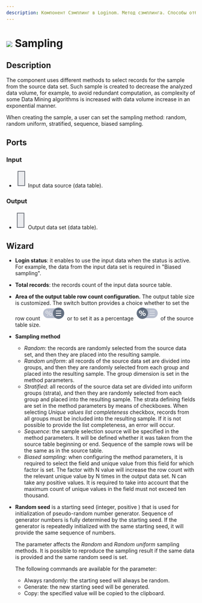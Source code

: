 ```yaml
---
description: Компонент Сэмплинг в Loginom. Метод сэмплинга. Способы отбора записей в выборку. Мастер настройки.
---
```

# ![ ](./../../images/icons/components/sampling_default.svg) Sampling

## Description

The component uses different methods to select records for the sample from the source data set. Such sample is created to decrease the analyzed data volume, for example, to avoid redundant computation, as complexity of some Data Mining algorithms is increased with data volume increase in an exponential manner.

When creating the sample, a user can set the sampling method: random, random uniform, stratified, sequence, biased sampling.

## Ports

### Input

* ![ ](./../../images/icons/app/node/ports/inputs/table_inactive.svg) Input data source (data table).

### Output

* ![ ](./../../images/icons/app/node/ports/outputs/table_inactive.svg) Output data set (data table).

## Wizard

* **Login status**: it enables to use the input data when the status is active. For example, the data from the input data set is required in "Biased sampling".
* **Total records**: the records count of the input data source table.
* **Area of the output table row count configuration.**
   The output table size is customized. The switch button provides a choice whether to set the row count ![ ](./../../images/icons/wizards/datapartition/percent_default.svg) or to set it as a percentage ![ ](./../../images/icons/wizards/datapartition/row_default.svg) of the source table size.
* **Sampling method**
   * *Random*: the records are randomly selected from the source data set, and then they are placed into the resulting sample.
   * *Random uniform*: all records of the source data set are divided into groups, and then they are randomly selected from each group and placed into the resulting sample. The group dimension is set in the method parameters.
   * *Stratified*: all records of the source data set are divided into uniform groups (strata), and then they are randomly selected from each group and placed into the resulting sample. The strata defining fields are set in the method parameters by means of checkboxes. When selecting *Unique values list completeness* checkbox, records from all groups must be included into the resulting sample. If it is not possible to provide the list completeness, an error will occur.
   * *Sequence*: the sample selection source will be specified in the method parameters. It will be defined whether it was taken from the source table beginning or end. Sequence of the sample rows will be the same as in the source table.
   * *Biased sampling*: when configuring the method parameters, it is required to select the field and unique value from this field for which factor is set. The factor with N value will increase the row count with the relevant unique value by N times in the output data set. N can take any positive values. It is required to take into account that the maximum count of unique values in the field must not exceed ten thousand.

* **Random seed** is a starting seed (integer, positive ) that is used for initialization of pseudo-random number generator. Sequence of generator numbers is fully determined by the starting seed. If the generator is repeatedly initialized with the same starting seed, it will provide the same sequence of numbers.

   The parameter affects the *Random* and *Random uniform* sampling methods. It is possible to reproduce the sampling result if the same data is provided and the same random seed is set.

   The following commands are available for the parameter:

   * Always randomly: the starting seed will always be random.
   * Generate: the new starting seed will be generated.
   * Copy: the specified value will be copied to the clipboard.